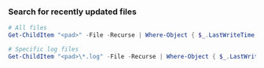 ### Search for recently updated files

```powershell
# All files
Get-ChildItem "<pad>" -File -Recurse | Where-Object { $_.LastWriteTime -ge (Get-Date).AddHours(-1) } | fl FullName, LastWriteTime

# Specific log files
Get-ChildItem "<pad>\*.log" -File -Recurse | Where-Object { $_.LastWriteTime -ge (Get-Date).AddHours(-1) } | fl FullName, LastWriteTime
```